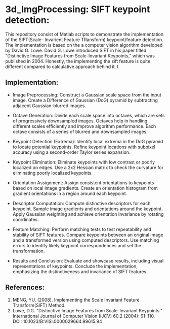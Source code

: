 # 3d_ImgProcessing: SIFT keypoint detection:

This repository consist of Matlab scripts to demonstrate the implementation of the SIFT(Scale- Invarient Feature TRansform) keypoint/feature detection. The implementation is based on the a computer vision algorithm developed by David G. Lowe.
David G. Lowe introduced SIFT in his paper titled "Distinctive Image Features from Scale-Invariant Keypoints," which was published in 2004. 
Honestly, the implementing the sift feature is quite different compared to calculative approach behind it, t 

## Implementation:
- Image Preprocessing:
  Construct a Gaussian scale space from the input image.
  Create a Difference of Gaussian (DoG) pyramid by subtracting adjacent Gaussian-blurred images.
  
- Octave Generation:
  Divide each scale space into octaves, which are sets of progressively downsampled images.
  Octaves help in handling different scales efficiently and improve algorithm performance.
  Each octave consists of a series of blurred and downsampled images.
  
- Keypoint Detection (Extrema):
  Identify local extrema in the DoG pyramid to locate potential keypoints.
  Refine keypoint locations with subpixel accuracy using a second-order Taylor series expansion.
  
- Keypoint Elimination:
  Eliminate keypoints with low contrast or poorly localized on edges.
  Use a 2x2 Hessian matrix to check the curvature for eliminating poorly localized keypoints.
  
- Orientation Assignment:
  Assign consistent orientations to keypoints based on local image gradients.
  Create an orientation histogram from gradient orientations in a region around each keypoint.

- Descriptor Computation:
  Compute distinctive descriptors for each keypoint.
  Sample image gradients and orientations around the keypoint.
  Apply Gaussian weighting and achieve orientation invariance by rotating coordinates.

- Feature Matching:
  Perform matching tests to test repeatability and stability of SIFT features.
  Compare keypoints between an original image and a transformed version using computed descriptors.
  Use matching errors to identify likely keypoint correspondences and set the transformation.

- Results and Conclusion:
  Evaluate and showcase results, including visual representations of keypoints.
  Conclude the implementation, emphasizing the distinctiveness and invariance of SIFT features.
  
## References:
1. MENG, YU. (2008). Implementing the Scale Invariant Feature Transform(SIFT) Method.
2. Lowe, D.G. "Distinctive Image Features from Scale-Invariant Keypoints." International Journal of Computer Vision (IJCV) 60.2 (2004): 91–110. DOI: 10.1023/B:VISI.0000029664.99615.94
